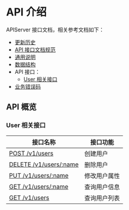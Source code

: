 # API 介绍

APIServer 接口文档，相关参考文档如下：

- [更新历史](CHANGELOG.md)
- [API 接口文档规范](api_specification.md)
- [通用说明](generic.md)
- [数据结构](struct.md)
- API 接口：
    - [User 相关接口](user.md)
 - [业务错误码](error_code_generated.md)

## API 概览

### User 相关接口

| 接口名称                                                      | 接口功能     |
| ------------------------------------------------------------- | ------------ |
| [POST /v1/users](user.md#创建用户)                          | 创建用户     |
| [DELETE /v1/users/:name](user.md#删除用户)                  | 删除用户     |
| [PUT /v1/users/:name](user.md#修改用户属性)                 | 修改用户属性 |
| [GET /v1/users/:name](user.md#查询用户信息)                 | 查询用户信息 |
| [GET /v1/users](user.md#查询用户列表)                       | 查询用户列表 |




